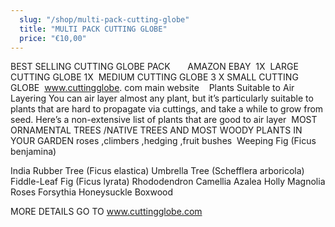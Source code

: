 ```yaml
---
  slug: "/shop/multi-pack-cutting-globe"
  title: "MULTI PACK CUTTING GLOBE"
  price: "€10,00"
---
```

  BEST SELLING CUTTING GLOBE PACK       AMAZON EBAY 
1X  LARGE CUTTING GLOBE
1X  MEDIUM CUTTING GLOBE
3 X SMALL CUTTING GLOBE 
www.cuttingglobe. com main website 
 
Plants Suitable to Air Layering
You can air layer almost any plant, but it’s particularly suitable to plants that are hard to propagate via cuttings, and take a while to grow from seed.
Here’s a non-extensive list of plants that are good to air layer 
MOST ORNAMENTAL TREES /NATIVE TREES AND MOST WOODY PLANTS IN YOUR GARDEN roses ,climbers ,hedging ,fruit bushes 
Weeping Fig (Ficus benjamina)

India Rubber Tree (Ficus elastica)
Umbrella Tree (Schefflera arboricola)
Fiddle-Leaf Fig (Ficus lyrata)
Rhododendron
Camellia
Azalea
Holly
Magnolia
Roses
Forsythia
Honeysuckle
Boxwood

MORE DETAILS GO TO www.cuttingglobe.com